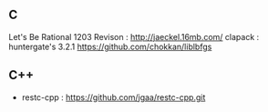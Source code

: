 
## C
Let's Be Rational 1203 Revison : http://jaeckel.16mb.com/
clapack : huntergate's 3.2.1
https://github.com/chokkan/liblbfgs

## C++
 * restc-cpp :  https://github.com/jgaa/restc-cpp.git

